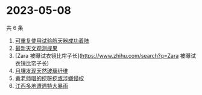 # 2023-05-08

共 6 条

<!-- BEGIN ZHIHUSEARCH -->
<!-- 最后更新时间 Mon May 08 2023 15:06:41 GMT+0800 (China Standard Time) -->
1. [可重复使用试验航天器成功着陆](https://www.zhihu.com/search?q=可重复使用试验航天器成功着陆)
1. [最新天文观测成果](https://www.zhihu.com/search?q=最新天文观测成果)
1. [Zara 被曝试衣镜比帘子长](https://www.zhihu.com/search?q=Zara 被曝试衣镜比帘子长)
1. [月壤发现天然玻璃纤维](https://www.zhihu.com/search?q=月壤发现天然玻璃纤维)
1. [黄老师唱的挖呀挖或涉嫌侵权](https://www.zhihu.com/search?q=黄老师唱的挖呀挖或涉嫌侵权)
1. [江西多地遭遇特大暴雨](https://www.zhihu.com/search?q=江西多地遭遇特大暴雨)
<!-- END ZHIHUSEARCH -->
